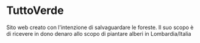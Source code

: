 # TuttoVerde
Sito web creato con l'intenzione di salvaguardare le foreste. Il suo scopo è di ricevere in dono denaro allo scopo di piantare alberi in Lombardia/Italia
